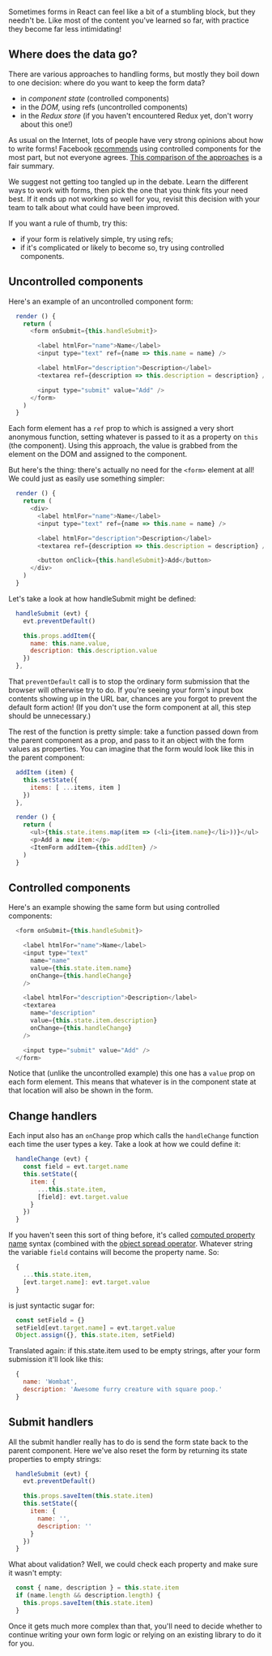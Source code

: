 Sometimes forms in React can feel like a bit of a stumbling block, but they needn't be. Like most of the content you've learned so far, with practice they become far less intimidating!


## Where does the data go?

There are various approaches to handling forms, but mostly they boil down to one decision: where do you want to keep the form data?

 - in _component state_ (controlled components)
 - in the _DOM_, using refs (uncontrolled components)
 - in the _Redux store_ (if you haven't encountered Redux yet, don't worry about this one!)

As usual on the Internet, lots of people have very strong opinions about how to write forms! Facebook [recommends](https://facebook.github.io/react/docs/forms.html#alternatives-to-controlled-components) using controlled components for the most part, but not everyone agrees. [This comparison of the approaches](https://goshakkk.name/controlled-vs-uncontrolled-inputs-react/) is a fair summary.

We suggest not getting too tangled up in the debate. Learn the different ways to work with forms, then pick the one that you think fits your need best. If it ends up not working so well for you, revisit this decision with your team to talk about what could have been improved.

If you want a rule of thumb, try this:

 - if your form is relatively simple, try using refs;
 - if it's complicated or likely to become so, try using controlled components.


## Uncontrolled components

Here's an example of an uncontrolled component form:

```js
  render () {
    return (
      <form onSubmit={this.handleSubmit}>

        <label htmlFor="name">Name</label>
        <input type="text" ref={name => this.name = name} />

        <label htmlFor="description">Description</label>
        <textarea ref={description => this.description = description} />

        <input type="submit" value="Add" />
      </form>
    )
  }
```

Each form element has a `ref` prop to which is assigned a very short anonymous function, setting whatever is passed to it as a property on `this` (the component). Using this approach, the value is grabbed from the element on the DOM and assigned to the component.

But here's the thing: there's actually no need for the `<form>` element at all! We could just as easily use something simpler:

```js
  render () {
    return (
      <div>
        <label htmlFor="name">Name</label>
        <input type="text" ref={name => this.name = name} />

        <label htmlFor="description">Description</label>
        <textarea ref={description => this.description = description} />

        <button onClick={this.handleSubmit}>Add</button>
      </div>
    )
  }
```

Let's take a look at how handleSubmit might be defined:

```js
  handleSubmit (evt) {
    evt.preventDefault()

    this.props.addItem({
      name: this.name.value,
      description: this.description.value
    })
  },
```

That `preventDefault` call is to stop the ordinary form submission that the browser will otherwise try to do. If you're seeing your form's input box contents showing up in the URL bar, chances are you forgot to prevent the default form action! (If you don't use the form component at all, this step should be unnecessary.)

The rest of the function is pretty simple: take a function passed down from the parent component as a prop, and pass to it an object with the form values as properties. You can imagine that the form would look like this in the parent component:

```js
  addItem (item) {
    this.setState({
      items: [ ...items, item ]
    })
  },

  render () {
    return (
      <ul>{this.state.items.map(item => (<li>{item.name}</li>))}</ul>
      <p>Add a new item:</p>
      <ItemForm addItem={this.addItem} />
    )
  }
```


## Controlled components

Here's an example showing the same form but using controlled components:

```js
  <form onSubmit={this.handleSubmit}>

    <label htmlFor="name">Name</label>
    <input type="text"
      name="name"
      value={this.state.item.name}
      onChange={this.handleChange}
    />

    <label htmlFor="description">Description</label>
    <textarea
      name="description"
      value={this.state.item.description}
      onChange={this.handleChange}
    />

    <input type="submit" value="Add" />
  </form>
```

Notice that (unlike the uncontrolled example) this one has a `value` prop on each form element. This means that whatever is in the component state at that location will also be shown in the form.


## Change handlers

Each input also has an `onChange` prop which calls the `handleChange` function each time the user types a key. Take a look at how we could define it:

```js
  handleChange (evt) {
    const field = evt.target.name
    this.setState({
      item: {
        ...this.state.item,
        [field]: evt.target.value
      }
    })
  }
```

If you haven't seen this sort of thing before, it's called [computed property name](https://developer.mozilla.org/en/docs/Web/JavaScript/Reference/Operators/Object_initializer#Computed_property_names) syntax (combined with the [object spread operator](http://redux.js.org/docs/recipes/UsingObjectSpreadOperator.html). Whatever string the variable `field` contains will become the property name. So:

```js
  {
    ...this.state.item,
    [evt.target.name]: evt.target.value
  }
```

is just syntactic sugar for:

```js
  const setField = {}
  setField[evt.target.name] = evt.target.value
  Object.assign({}, this.state.item, setField) 
```

Translated again: if this.state.item used to be empty strings, after your form submission it'll look like this:

```js
  {
    name: 'Wombat',
    description: 'Awesome furry creature with square poop.'
  }
```


## Submit handlers

All the submit handler really has to do is send the form state back to the parent component. Here we've also reset the form by returning its state properties to empty strings:

```js
  handleSubmit (evt) {
    evt.preventDefault()

    this.props.saveItem(this.state.item)
    this.setState({
      item: {
        name: '',
        description: ''
      }
    })
  }
```

What about validation? Well, we could check each property and make sure it wasn't empty:

```js
  const { name, description } = this.state.item
  if (name.length && description.length) {
    this.props.saveItem(this.state.item)
  }
```

Once it gets much more complex than that, you'll need to decide whether to continue writing your own form logic or relying on an existing library to do it for you.
